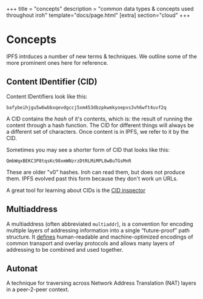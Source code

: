 +++
title = "concepts"
description = "common data types & concepts used throughout iroh"
template="docs/page.html"
[extra]
section="cloud"
+++

# Concepts
IPFS intrduces a number of new terms & techniques. We outline some of the more prominent ones here for reference.

## Content IDentifier (CID)
Content IDentifiers look like this:

```
bafybeihjgu5w6wbbxqevdgccj5xm453dbzpkwmkyoepvs3vh6wft4uvf2q
```

A CID contains the _hash_ of it's contents, which is: the result of running the content through a hash function. The CID for different things will always be a different set of characters. Once content is in IPFS, we refer to it by the CID.

Sometimes you may see a shorter form of CID that looks like this:

```
QmbWqxBEKC3P8tqsKc98xmWNzrzDtRLMiMPL8wBuTGsMnR
```

These are older "v0" hashes. Iroh can read them, but does not produce them. IPFS evolved past this form because they don't work un URLs.

A great tool for learning about CIDs is the [CID inspector](https://cid.ipfs.tech)

## Multiaddress
A multiaddress (often abbreviated `multiaddr`), is a convention for encoding multiple layers of addressing information into a single “future-proof” path structure. It [defines](https://github.com/multiformats/multiaddr) human-readable and machine-optimized encodings of common transport and overlay protocols and allows many layers of addressing to be combined and used together.

## Autonat
A technique for traversing across Network Address Translation (NAT) layers in a peer-2-peer context.
